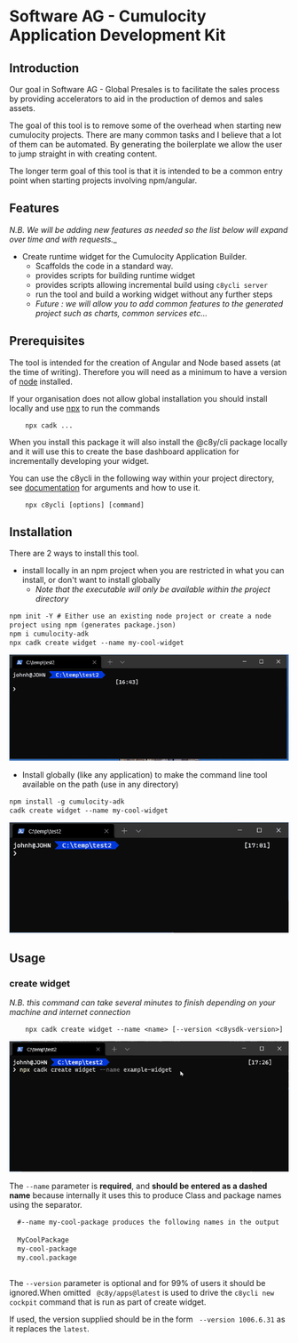 # Software AG - Cumulocity Application Development Kit
## Introduction
Our goal in Software AG - Global Presales is to facilitate the sales process by providing accelerators to aid in the production of demos and sales assets. 

The goal of this tool is to remove some of the overhead when starting new cumulocity projects. There are many common tasks and I believe that a lot of them can be automated. By generating the boilerplate we allow the user to jump straight in with creating content. 

The longer term goal of this  tool is that it is intended to be a common entry point when starting projects involving npm/angular. 

## Features

*N.B. We will be adding new features as needed so the list below will expand over time and with requests.*_ 

* Create runtime widget for the Cumulocity Application Builder. 
  * Scaffolds the code in a standard way. 
  * provides scripts for building runtime widget
  * provides scripts allowing incremental build using ```c8ycli server```
  * run the tool and build a working widget without any further steps
  * *Future : we will allow you to add common features to the generated project such as charts, common services etc...*

## Prerequisites

The tool is intended for the creation of Angular and Node based assets (at the time of writing). Therefore you will need as a minimum to have a version of [node](https://nodejs.org/en/) installed. 

If your organisation does not allow global installation you should install locally and use [npx](https://blog.npmjs.org/post/162869356040/introducing-npx-an-npm-package-runner) to run the commands

```
    npx cadk ...
```

When you install this package it will also install the @c8y/cli package locally and it will use this to create the base dashboard application for incrementally developing your widget.

You can use the c8ycli in the following way within your project directory, see [documentation](https://www.npmjs.com/package/@c8y/cli) for arguments and how to use it. 

```
    npx c8ycli [options] [command]
```



## Installation

There are 2 ways to install this tool. 

* install locally in an npm project when you are restricted in what you can install, or  don't want to install globally 
  * *Note that the executable will only be available within the project directory*

```
npm init -Y # Either use an existing node project or create a node project using npm (generates package.json)
npm i cumulocity-adk
npx cadk create widget --name my-cool-widget

```
![Charts](/images/npminstall.gif)


* Install globally (like any application) to make the command line tool available on the path (use in any directory)

```
npm install -g cumulocity-adk
cadk create widget --name my-cool-widget

```
![Charts](/images/npxrun.gif)

## Usage

### create widget

_N.B. this command can take several minutes to finish depending on your machine and internet connection_
```
    npx cadk create widget --name <name> [--version <c8ysdk-version>]
```

![create widget](/images/npxcadk.gif)


The ```--name``` parameter is __required__, and __should be entered as a dashed name__ because internally it uses this to produce Class and package names using the separator. 

```
  #--name my-cool-package produces the following names in the output
  
  MyCoolPackage
  my-cool-package
  my.cool.package
  
```

The ```--version``` parameter is optional and for 99% of users it should be ignored.When omitted ``` @c8y/apps@latest``` is used to drive the ```c8ycli new cockpit``` command that is run as part of create widget. 

If used, the version supplied should be in the form ``` --version 1006.6.31``` as it replaces the ```latest```. 


